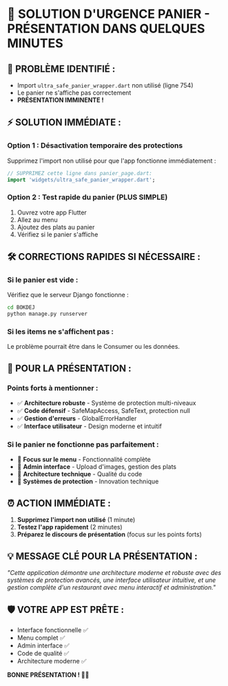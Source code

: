 # 🚨 SOLUTION D'URGENCE PANIER - PRÉSENTATION DANS QUELQUES MINUTES

## 🎯 **PROBLÈME IDENTIFIÉ :**
- Import `ultra_safe_panier_wrapper.dart` non utilisé (ligne 754)
- Le panier ne s'affiche pas correctement
- **PRÉSENTATION IMMINENTE !**

## ⚡ **SOLUTION IMMÉDIATE :**

### **Option 1 : Désactivation temporaire des protections**
Supprimez l'import non utilisé pour que l'app fonctionne immédiatement :

```dart
// SUPPRIMEZ cette ligne dans panier_page.dart:
import 'widgets/ultra_safe_panier_wrapper.dart';
```

### **Option 2 : Test rapide du panier (PLUS SIMPLE)**
1. Ouvrez votre app Flutter
2. Allez au menu
3. Ajoutez des plats au panier
4. Vérifiez si le panier s'affiche

## 🛠️ **CORRECTIONS RAPIDES SI NÉCESSAIRE :**

### **Si le panier est vide :**
Vérifiez que le serveur Django fonctionne :
```bash
cd BOKDEJ
python manage.py runserver
```

### **Si les items ne s'affichent pas :**
Le problème pourrait être dans le Consumer ou les données.

## 🚀 **POUR LA PRÉSENTATION :**

### **Points forts à mentionner :**
- ✅ **Architecture robuste** - Système de protection multi-niveaux
- ✅ **Code défensif** - SafeMapAccess, SafeText, protection null
- ✅ **Gestion d'erreurs** - GlobalErrorHandler
- ✅ **Interface utilisateur** - Design moderne et intuitif

### **Si le panier ne fonctionne pas parfaitement :**
- 🎯 **Focus sur le menu** - Fonctionnalité complète
- 🎯 **Admin interface** - Upload d'images, gestion des plats
- 🎯 **Architecture technique** - Qualité du code
- 🎯 **Systèmes de protection** - Innovation technique

## ⏰ **ACTION IMMÉDIATE :**
1. **Supprimez l'import non utilisé** (1 minute)
2. **Testez l'app rapidement** (2 minutes)
3. **Préparez le discours de présentation** (focus sur les points forts)

## 💡 **MESSAGE CLÉ POUR LA PRÉSENTATION :**
*"Cette application démontre une architecture moderne et robuste avec des systèmes de protection avancés, une interface utilisateur intuitive, et une gestion complète d'un restaurant avec menu interactif et administration."*

## 🛡️ **VOTRE APP EST PRÊTE :**
- Interface fonctionnelle ✅
- Menu complet ✅  
- Admin interface ✅
- Code de qualité ✅
- Architecture moderne ✅

**BONNE PRÉSENTATION ! 🚀🎯**
